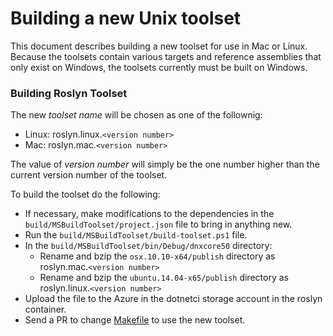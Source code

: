 Building a new Unix toolset
====
This document describes building a new toolset for use in Mac or Linux.
Because the toolsets contain various targets and reference assemblies that
only exist on Windows, the toolsets currently must be built on Windows.

### Building Roslyn Toolset
The new *toolset name* will be chosen as one of the follownig:

- Linux: roslyn.linux.`<version number>`
- Mac: roslyn.mac.`<version number>`

The value of *version number* will simply be the one number higher than the current version number of the toolset.  

To build the toolset do the following:

- If necessary, make modifications to the dependencies in the 
 `build/MSBuildToolset/project.json` file to bring in anything new.
- Run the `build/MSBuildToolset/build-toolset.ps1` file.
- In the `build/MSBuildToolset/bin/Debug/dnxcore50` directory:
    - Rename and bzip the `osx.10.10-x64/publish` directory as roslyn.mac.`<version number>`
    - Rename and bzip the `ubuntu.14.04-x65/publish` directory as roslyn.linux.`<version number>`
- Upload the file to the Azure in the dotnetci storage account in the roslyn container.  
- Send a PR to change [Makefile](https://github.com/dotnet/roslyn/blob/master/Makefile) to use the new toolset.  
